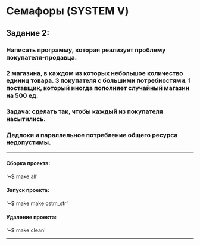 # Семафоры (SYSTEM V)
## Задание 2:
### Написать программу, которая реализует проблему покупателя-продавца.
### 2 магазина, в каждом из которых небольшое количество единиц товара. 3 покупателя с большими потребностями. 1 поставщик, который иногда пополняет случайный магазин на 500 ед.
### Задача: сделать так, чтобы каждый из покупателя насытились. 
### Дедлоки и параллельное потребление общего ресурса недопустимы.
____

#### Сборка проекта:

'~$ make all'

#### Запуск проекта:

'~$ make make cstm_str'

#### Удаление проекта:

'~$ make clean'
____

